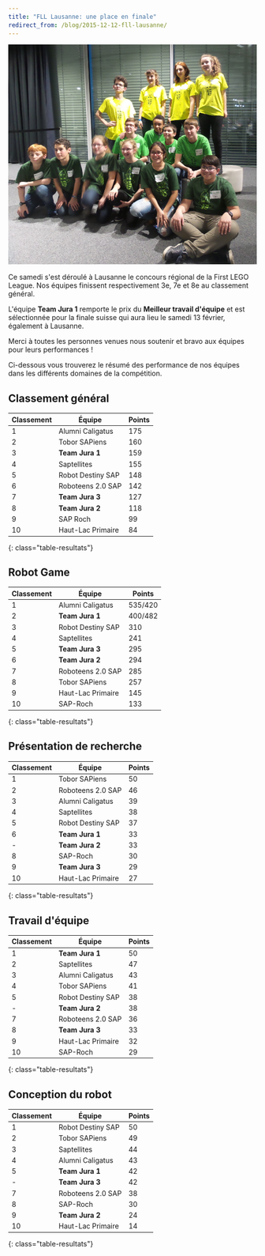 ```yaml
---
title: "FLL Lausanne: une place en finale"
redirect_from: /blog/2015-12-12-fll-lausanne/
---
```


![Photo](/media/posts/2015-12-12-teamjura-fll-lausanne.jpg)

Ce samedi s'est déroulé à Lausanne le concours régional de la First LEGO League.
Nos équipes finissent respectivement 3e, 7e et 8e au classement général.

L'équipe **Team Jura 1** remporte le prix du **Meilleur travail d'équipe** et est sélectionnée pour
la finale suisse qui aura lieu le samedi 13 février, également à Lausanne.

Merci à toutes les personnes venues nous soutenir et bravo aux équipes pour leurs performances !

Ci-dessous vous trouverez le résumé des performance de nos équipes dans les différents domaines de la compétition.

## Classement général

| Classement | Équipe            | Points |
| ---------- | ----------------- | ------ |
| 1          | Alumni Caligatus  | 175    |
| 2          | Tobor SAPiens     | 160    |
| 3          | **Team Jura 1**   | 159    |
| 4          | Saptellites       | 155    |
| 5          | Robot Destiny SAP | 148    |
| 6          | Roboteens 2.0 SAP | 142    |
| 7          | **Team Jura 3**   | 127    |
| 8          | **Team Jura 2**   | 118    |
| 9          | SAP Roch          | 99     |
| 10         | Haut-Lac Primaire | 84     |
{: class="table-resultats"}

## Robot Game

| Classement | Équipe            | Points  |
| ---------- | ----------------- | ------ |
| 1          | Alumni Caligatus  | 535/420 |
| 2          | **Team Jura 1**   | 400/482 |
| 3          | Robot Destiny SAP | 310     |
| 4          | Saptellites       | 241     |
| 5          | **Team Jura 3**   | 295     |
| 6          | **Team Jura 2**   | 294     |
| 7          | Roboteens 2.0 SAP | 285     |
| 8          | Tobor SAPiens     | 257     |
| 9          | Haut-Lac Primaire | 145     |
| 10         | SAP-Roch          | 133     |
{: class="table-resultats"}

## Présentation de recherche

| Classement | Équipe            | Points |
| ---------- | ----------------- | ------ |
| 1          | Tobor SAPiens     | 50     |
| 2          | Roboteens 2.0 SAP | 46     |
| 3          | Alumni Caligatus  | 39     |
| 4          | Saptellites       | 38     |
| 5          | Robot Destiny SAP | 37     |
| 6          | **Team Jura 1**   | 33     |
| -          | **Team Jura 2**   | 33     |
| 8          | SAP-Roch          | 30     |
| 9          | **Team Jura 3**   | 29     |
| 10         | Haut-Lac Primaire | 27     |
{: class="table-resultats"}

## Travail d'équipe

| Classement | Équipe            | Points |
| ---------- | ----------------- | ------ |
| 1          | **Team Jura 1**   | 50     |
| 2          | Saptellites       | 47     |
| 3          | Alumni Caligatus  | 43     |
| 4          | Tobor SAPiens     | 41     |
| 5          | Robot Destiny SAP | 38     |
| -          | **Team Jura 2**   | 38     |
| 7          | Roboteens 2.0 SAP | 36     |
| 8          | **Team Jura 3**   | 33     |
| 9          | Haut-Lac Primaire | 32     |
| 10         | SAP-Roch          | 29     |
{: class="table-resultats"}

## Conception du robot

| Classement | Équipe            | Points |
| ---------- | ----------------- | ------ |
| 1          | Robot Destiny SAP | 50     |
| 2          | Tobor SAPiens     | 49     |
| 3          | Saptellites       | 44     |
| 4          | Alumni Caligatus  | 43     |
| 5          | **Team Jura 1**   | 42     |
| -          | **Team Jura 3**   | 42     |
| 7          | Roboteens 2.0 SAP | 38     |
| 8          | SAP-Roch          | 30     |
| 9          | **Team Jura 2**   | 24     |
| 10         | Haut-Lac Primaire | 14     |
{: class="table-resultats"}
